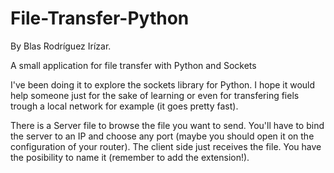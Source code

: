 File-Transfer-Python
====================

By Blas Rodríguez Irízar.

A small application for file transfer with Python and Sockets

I've been doing it to explore the sockets library for Python. I hope it would help someone just for the sake of learning
or even for transfering fiels trough a local network for example (it goes pretty fast).

There is a Server file to browse the file you want to send. You'll have to bind the server to an IP and choose any port 
(maybe you should open it on the configuration of your router).
The client side just receives the file. You have the posibility to name it (remember to add the extension!).


